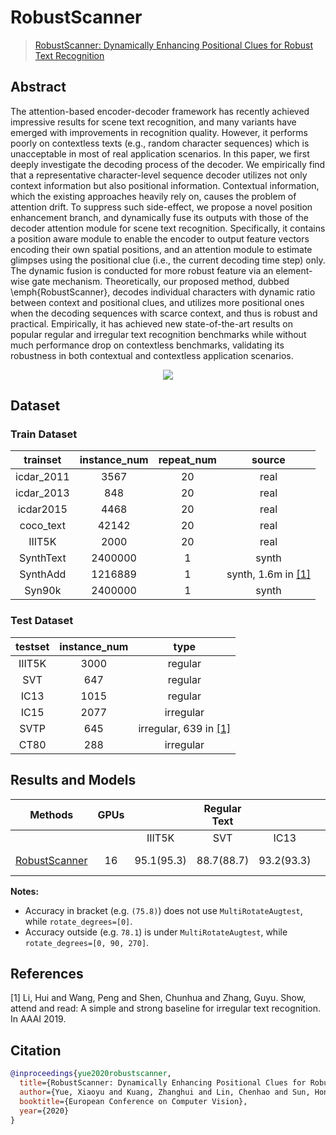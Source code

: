 # RobustScanner

>[RobustScanner: Dynamically Enhancing Positional Clues for Robust Text Recognition](https://arxiv.org/abs/2007.07542)

<!-- [ALGORITHM] -->

## Abstract

The attention-based encoder-decoder framework has recently achieved impressive results for scene text recognition, and many variants have emerged with improvements in recognition quality. However, it performs poorly on contextless texts (e.g., random character sequences) which is unacceptable in most of real application scenarios. In this paper, we first deeply investigate the decoding process of the decoder. We empirically find that a representative character-level sequence decoder utilizes not only context information but also positional information. Contextual information, which the existing approaches heavily rely on, causes the problem of attention drift. To suppress such side-effect, we propose a novel position enhancement branch, and dynamically fuse its outputs with those of the decoder attention module for scene text recognition. Specifically, it contains a position aware module to enable the encoder to output feature vectors encoding their own spatial positions, and an attention module to estimate glimpses using the positional clue (i.e., the current decoding time step) only. The dynamic fusion is conducted for more robust feature via an element-wise gate mechanism. Theoretically, our proposed method, dubbed \emph{RobustScanner}, decodes individual characters with dynamic ratio between context and positional clues, and utilizes more positional ones when the decoding sequences with scarce context, and thus is robust and practical. Empirically, it has achieved new state-of-the-art results on popular regular and irregular text recognition benchmarks while without much performance drop on contextless benchmarks, validating its robustness in both contextual and contextless application scenarios.

<div align=center>
<img src="https://user-images.githubusercontent.com/22607038/142798010-eee8795e-8cda-4a7f-a81d-ff9c94af58dc.png"/>
</div>

## Dataset

### Train Dataset

|  trainset  | instance_num | repeat_num |          source          |
| :--------: | :----------: | :--------: | :----------------------: |
| icdar_2011 |     3567     |     20     |           real           |
| icdar_2013 |     848      |     20     |           real           |
| icdar2015  |     4468     |     20     |           real           |
| coco_text  |    42142     |     20     |           real           |
|   IIIT5K   |     2000     |     20     |           real           |
| SynthText  |   2400000    |     1      |          synth           |
|  SynthAdd  |   1216889    |     1      | synth, 1.6m in [[1]](#1) |
|   Syn90k   |   2400000    |     1      |          synth           |

### Test Dataset

| testset | instance_num |            type             |
| :-----: | :----------: | :-------------------------: |
| IIIT5K  |     3000     |           regular           |
|   SVT   |     647      |           regular           |
|  IC13   |     1015     |           regular           |
|  IC15   |     2077     |          irregular          |
|  SVTP   |     645      | irregular, 639 in [[1]](#1) |
|  CT80   |     288      |          irregular          |

## Results and Models

|                                     Methods                                     | GPUs |        | Regular Text |      |     |      | Irregular Text |      |                                                                                                   download                                                                                                    |
| :-----------------------------------------------------------------------------: | :--: | :----: | :----------: | :--: | :-: | :--: | :------------: | :--: | :-----------------------------------------------------------------------------------------------------------------------------------------------------------------------------------------------------------: |
|                                                                                 |      | IIIT5K |     SVT      | IC13 |     | IC15 |      SVTP      | CT80 |
| [RobustScanner](configs/textrecog/robust_scanner/robustscanner_r31_academic.py) |  16  |  95.1(95.3)  |     88.7(88.7)     | 93.2(93.3) |     | 78.1(75.8) |      80.3(79.8)      | 89.9(89.9) | [model](https://download.openmmlab.com/mmocr/textrecog/robustscanner/robustscanner_r31_academic-5f05874f.pth) \| [log](https://download.openmmlab.com/mmocr/textrecog/robustscanner/20210401_170932.log.json) |

**Notes:**

- Accuracy in bracket (e.g. `(75.8)`) does not use `MultiRotateAugtest`, while `rotate_degrees=[0]`.
- Accuracy outside (e.g. `78.1`) is under `MultiRotateAugtest`, while `rotate_degrees=[0, 90, 270]`.


## References

<a id="1">[1]</a> Li, Hui and Wang, Peng and Shen, Chunhua and Zhang, Guyu. Show, attend and read: A simple and strong baseline for irregular text recognition. In AAAI 2019.

## Citation

```bibtex
@inproceedings{yue2020robustscanner,
  title={RobustScanner: Dynamically Enhancing Positional Clues for Robust Text Recognition},
  author={Yue, Xiaoyu and Kuang, Zhanghui and Lin, Chenhao and Sun, Hongbin and Zhang, Wayne},
  booktitle={European Conference on Computer Vision},
  year={2020}
}
```
